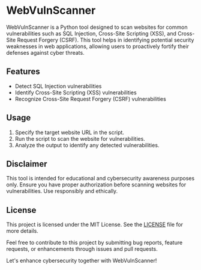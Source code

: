 # WebVulnScanner

WebVulnScanner is a Python tool designed to scan websites for common vulnerabilities such as SQL Injection, Cross-Site Scripting (XSS), and Cross-Site Request Forgery (CSRF). This tool helps in identifying potential security weaknesses in web applications, allowing users to proactively fortify their defenses against cyber threats.

## Features
- Detect SQL Injection vulnerabilities
- Identify Cross-Site Scripting (XSS) vulnerabilities
- Recognize Cross-Site Request Forgery (CSRF) vulnerabilities

## Usage
1. Specify the target website URL in the script.
2. Run the script to scan the website for vulnerabilities.
3. Analyze the output to identify any detected vulnerabilities.

## Disclaimer
This tool is intended for educational and cybersecurity awareness purposes only. Ensure you have proper authorization before scanning websites for vulnerabilities. Use responsibly and ethically.

## License
This project is licensed under the MIT License. See the [LICENSE](LICENSE) file for more details.

Feel free to contribute to this project by submitting bug reports, feature requests, or enhancements through issues and pull requests.

Let's enhance cybersecurity together with WebVulnScanner!
